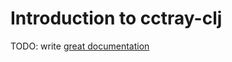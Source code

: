# Introduction to cctray-clj

TODO: write [great documentation](http://jacobian.org/writing/what-to-write/)
